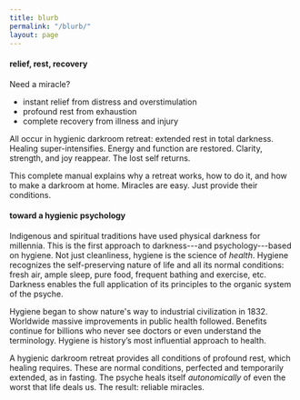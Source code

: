 ```yaml
---
title: blurb
permalink: "/blurb/"
layout: page
---
```


#### relief, rest, recovery

Need a miracle?

- instant relief from distress and overstimulation
- profound rest from exhaustion
- complete recovery from illness and injury

All occur in hygienic darkroom retreat: extended rest in total darkness. Healing super-intensifies. Energy and function are restored. Clarity, strength, and joy reappear. The lost self returns.

This complete manual explains why a retreat works, how to do it, and how to make a darkroom at home. Miracles are easy. Just provide their conditions.

#### toward a hygienic psychology

Indigenous and spiritual traditions have used physical darkness for millennia. This is the first approach to darkness---and psychology---based on hygiene. Not just cleanliness, hygiene is the science of _health_. Hygiene recognizes the self-preserving nature of life and all its normal conditions: fresh air, ample sleep, pure food, frequent bathing and exercise, etc. Darkness enables the full application of its principles to the organic system of the psyche.

Hygiene began to show nature's way to industrial civilization in 1832. Worldwide massive improvements in public health followed. Benefits continue for billions who never see doctors or even understand the terminology. Hygiene is history’s most influential approach to health. 

A hygienic darkroom retreat provides all conditions of profound rest, which healing requires. These are normal conditions, perfected and temporarily extended, as in fasting. The psyche heals itself _autonomically_ of even the worst that life deals us. The result: reliable miracles.


